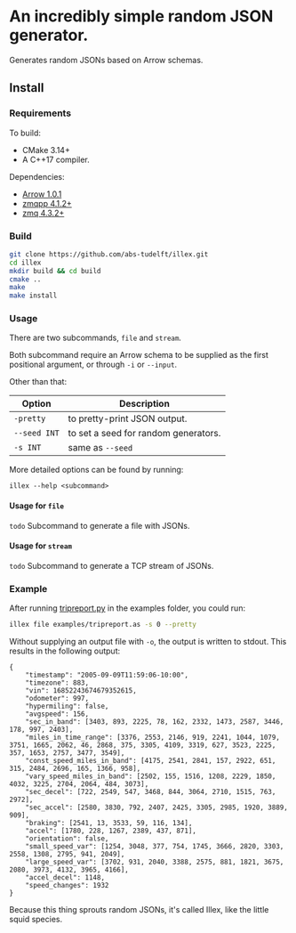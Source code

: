 # An incredibly simple random JSON generator.
Generates random JSONs based on Arrow schemas.

## Install

### Requirements
To build:
- CMake 3.14+
- A C++17 compiler.

Dependencies:
- [Arrow 1.0.1](https://github.com/apache/arrow)
- [zmqpp 4.1.2+](https://github.com/zeromq/zmqpp)
- [zmq 4.3.2+](https://github.com/zeromq/libzmq)

### Build
```bash
git clone https://github.com/abs-tudelft/illex.git
cd illex
mkdir build && cd build
cmake ..
make
make install
```

### Usage

There are two subcommands, `file` and `stream`.

Both subcommand require an Arrow schema to be supplied as the first positional
argument, or through `-i` or `--input`.

Other than that:

| Option       | Description                          |
|--------------|--------------------------------------|
| `-pretty`    | to pretty-print JSON output.         |
| `--seed INT` | to set a seed for random generators. |
| `-s INT`     | same as `--seed`                     |

More detailed options can be found by running:
```
illex --help <subcommand>
```

#### Usage for `file`
`todo`
Subcommand to generate a file with JSONs.

#### Usage for `stream`
`todo`
Subcommand to generate a TCP stream of JSONs.

### Example

After running [tripreport.py](examples/tripreport.py) in the examples folder,
you could run: 

```bash
illex file examples/tripreport.as -s 0 --pretty
```

Without supplying an output file with `-o`, the output is written to stdout.
This results in the following output:
```
{
    "timestamp": "2005-09-09T11:59:06-10:00",
    "timezone": 883,
    "vin": 16852243674679352615,
    "odometer": 997,
    "hypermiling": false,
    "avgspeed": 156,
    "sec_in_band": [3403, 893, 2225, 78, 162, 2332, 1473, 2587, 3446, 178, 997, 2403],
    "miles_in_time_range": [3376, 2553, 2146, 919, 2241, 1044, 1079, 3751, 1665, 2062, 46, 2868, 375, 3305, 4109, 3319, 627, 3523, 2225, 357, 1653, 2757, 3477, 3549],
    "const_speed_miles_in_band": [4175, 2541, 2841, 157, 2922, 651, 315, 2484, 2696, 165, 1366, 958],
    "vary_speed_miles_in_band": [2502, 155, 1516, 1208, 2229, 1850, 4032, 3225, 2704, 2064, 484, 3073],
    "sec_decel": [722, 2549, 547, 3468, 844, 3064, 2710, 1515, 763, 2972],
    "sec_accel": [2580, 3830, 792, 2407, 2425, 3305, 2985, 1920, 3889, 909],
    "braking": [2541, 13, 3533, 59, 116, 134],
    "accel": [1780, 228, 1267, 2389, 437, 871],
    "orientation": false,
    "small_speed_var": [1254, 3048, 377, 754, 1745, 3666, 2820, 3303, 2558, 1308, 2795, 941, 2049],
    "large_speed_var": [3702, 931, 2040, 3388, 2575, 881, 1821, 3675, 2080, 3973, 4132, 3965, 4166],
    "accel_decel": 1148,
    "speed_changes": 1932
}
```

Because this thing sprouts random JSONs, it's called Illex, like the little 
squid species.
